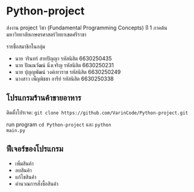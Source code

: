 # Python-project
ส่งงาน project วิชา (Fundamental Programming Concepts) ปี 1 ภาคต้น <br>
มหาวิทยาลัยเกษตรศาสตร์วิทยาเขตศรีราชา

รายชื่อสมาชิกในกลุ่ม
- นาย วรินทร์ สายปัญญา รหัสนิสิต 6630250435
- นาย ปัณณวัฒน์ นิ่งเจริญ รหัสนิสิต 6630250231
- นาย ปุญญพัฒน์ วงค์เทวราช รหัสนิสิต 6630250249
- นางสาว เพ็ญพิชชา อารีย์ รหัสนิสิต 6630250338

## โปรแกรมร้านค้าขายอาหาร
<tr>
ติดตั้งโปรเจค:
<code>git clone https://github.com/VarinCode/Python-project.git</code>
  
run program
<code>cd Python-project</code> และ
<code>python main.py</code>

<h2>ฟีเจอร์ของโปรแกรม</h2>
<ul>
  <li>เพิ่มสินค้า</li>
  <li>ลบสินค้า</li>
  <li>แก้ไขสินค้า</li>
  <li>คำนวณการสั่งซื้อสินค้า</li>
</ul>
